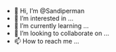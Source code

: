 - 👋 Hi, I’m @Sandiperman
- 👀 I’m interested in ...
- 🌱 I’m currently learning ...
- 💞️ I’m looking to collaborate on ...
- 📫 How to reach me ...

<!---
Sandiperman/Sandiperman is a ✨ special ✨ repository because its `README.md` (this file) appears on your GitHub profile.
You can click the Preview link to take a look at your changes.
--->
